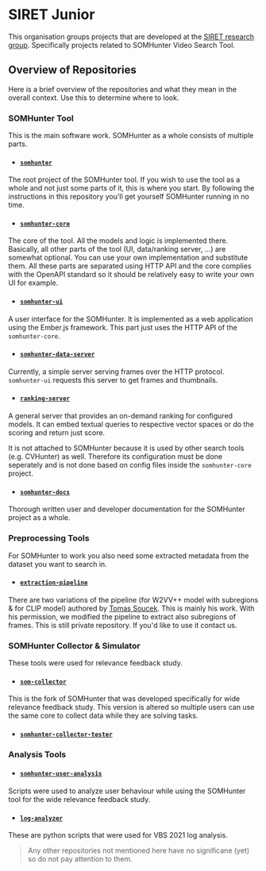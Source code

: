# SIRET Junior
This organisation groups projects that are developed at the [SIRET research group](http://siret.ms.mff.cuni.cz). Specifically projects related to SOMHunter Video Search Tool.

## Overview of Repositories
Here is a brief overview of the repositories and what they mean in the overall context. Use this to determine where to look.

### **SOMHunter Tool**
This is the main software work. SOMHunter as a whole consists of multiple parts.

- #### [`somhunter`](https://github.com/siret-junior/somhunter)
The root project of the SOMHunter tool. If you wish to use the tool as a whole and not just some parts of it, this is where you start. By following the instructions in this repository you'll get yourself SOMHunter running in no time.

- #### [`somhunter-core`](https://github.com/siret-junior/somhunter-core)
The core of the tool. All the models and logic is implemented there. Basically, all other parts of the tool (UI, data/ranking server, ...) are somewhat optional. You can use your own implementation and substitute them. All these parts are separated using HTTP API and the core complies with the OpenAPI standard so it should be relatively easy to write your own UI for example.

- #### [`somhunter-ui`](https://github.com/siret-junior/somhunter-ui)
A user interface for the SOMHunter. It is implemented as a web application using the Ember.js framework. This part just uses the HTTP API of the `somhunter-core`.

- #### [`somhunter-data-server`](https://github.com/siret-junior/somhunter-data-server)
Currently, a simple server serving frames over the HTTP protocol. `somhunter-ui` requests this server to get frames and thumbnails.

- #### [`ranking-server`](https://github.com/siret-junior/ranking-server)
A general server that provides an on-demand ranking for configured models. It can embed textual queries to respective vector spaces or do the scoring and return just score. 

It is not attached to SOMHunter because it is used by other search tools (e.g. CVHunter) as well. Therefore its configuration must be done seperately and is not done based on config files inside the `somhunter-core` project.

- #### [`somhunter-docs`](https://github.com/siret-junior/somhunter-docs)
Thorough written user and developer documentation for the SOMHunter project as a whole.

### **Preprocessing Tools**
For SOMHunter to work you also need some extracted metadata from the dataset you want to search in.

- #### [`extraction-pipeline`](https://github.com/siret-junior/extraction-pipeline)
There are two variations of the pipeline (for W2VV++ model with subregions & for CLIP model) authored by [Tomas Soucek](https://github.com/soCzech). This is mainly his work. With his permission, we modified the pipeline to extract also subregions of frames. This is still private repository. If you'd like to use it contact us.

### **SOMHunter Collector & Simulator**
These tools were used for relevance feedback study.

- #### [`som-collector`](https://github.com/siret-junior/som-collector)
This is the fork of SOMHunter that was developed specifically for wide relevance feedback study. This version is altered so multiple users can use the same core to collect data while they are solving tasks.

- #### [`somhunter-collector-tester`](https://github.com/siret-junior/somhunter-collector-tester)

### **Analysis Tools**

- #### [`somhunter-user-analysis`](https://github.com/siret-junior/somhunter-user-analysis)
Scripts were used to analyze user behaviour while using the SOMHunter tool for the wide relevance feedback study.

- #### [`log-analyzer`](https://github.com/siret-junior/log-analyzer)
These are python scripts that were used for VBS 2021 log analysis.


> Any other repositories not mentioned here have no significane (yet) so do not pay attention to them.
